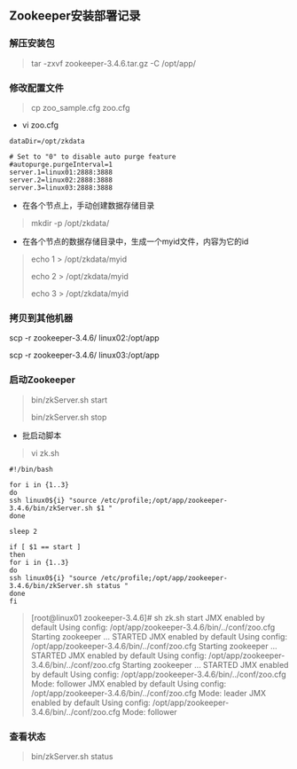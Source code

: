 ## **Zookeeper安装部署记录**

### 解压安装包

> tar -zxvf zookeeper-3.4.6.tar.gz -C /opt/app/

### 修改配置文件

> cp zoo_sample.cfg zoo.cfg

- vi zoo.cfg

```shell
dataDir=/opt/zkdata

# Set to "0" to disable auto purge feature
#autopurge.purgeInterval=1
server.1=linux01:2888:3888
server.2=linux02:2888:3888
server.3=linux03:2888:3888
```

- 在各个节点上，手动创建数据存储目录

> mkdir -p /opt/zkdata/

- 在各个节点的数据存储目录中，生成一个myid文件，内容为它的id

> echo 1 > /opt/zkdata/myid
>
> echo 2 > /opt/zkdata/myid
>
> echo 3 > /opt/zkdata/myid

### 拷贝到其他机器

scp -r zookeeper-3.4.6/ linux02:/opt/app

scp -r zookeeper-3.4.6/ linux03:/opt/app

### 启动Zookeeper

> bin/zkServer.sh start
>
> bin/zkServer.sh stop

- 批启动脚本

> vi zk.sh

```shell
#!/bin/bash

for i in {1..3}
do
ssh linux0${i} "source /etc/profile;/opt/app/zookeeper-3.4.6/bin/zkServer.sh $1 "
done

sleep 2

if [ $1 == start ]
then
for i in {1..3}
do
ssh linux0${i} "source /etc/profile;/opt/app/zookeeper-3.4.6/bin/zkServer.sh status "
done
fi
```

> [root@linux01 zookeeper-3.4.6]# sh zk.sh start
> JMX enabled by default
> Using config: /opt/app/zookeeper-3.4.6/bin/../conf/zoo.cfg
> Starting zookeeper ... STARTED
> JMX enabled by default
> Using config: /opt/app/zookeeper-3.4.6/bin/../conf/zoo.cfg
> Starting zookeeper ... STARTED
> JMX enabled by default
> Using config: /opt/app/zookeeper-3.4.6/bin/../conf/zoo.cfg
> Starting zookeeper ... STARTED
> JMX enabled by default
> Using config: /opt/app/zookeeper-3.4.6/bin/../conf/zoo.cfg
> Mode: follower
> JMX enabled by default
> Using config: /opt/app/zookeeper-3.4.6/bin/../conf/zoo.cfg
> Mode: leader
> JMX enabled by default
> Using config: /opt/app/zookeeper-3.4.6/bin/../conf/zoo.cfg
> Mode: follower

### 查看状态

> bin/zkServer.sh status